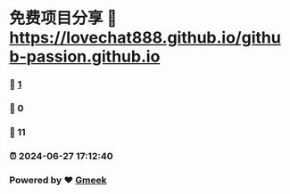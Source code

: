 # 免费项目分享 :link: https://lovechat888.github.io/github-passion.github.io 
### :page_facing_up: [1](https://lovechat888.github.io/github-passion.github.io/tag.html) 
### :speech_balloon: 0 
### :hibiscus: 11 
### :alarm_clock: 2024-06-27 17:12:40 
### Powered by :heart: [Gmeek](https://github.com/Meekdai/Gmeek)
